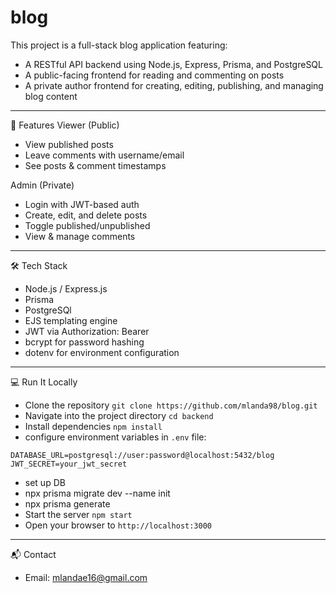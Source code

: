 # blog

This project is a full-stack blog application featuring:
  - A RESTful API backend using Node.js, Express, Prisma, and PostgreSQL
  - A public-facing frontend for reading and commenting on posts
  - A private author frontend for creating, editing, publishing, and managing blog content

---

📌 Features
Viewer (Public)
- View published posts
- Leave comments with username/email
- See posts & comment timestamps

Admin (Private)
- Login with JWT-based auth
- Create, edit, and delete posts
- Toggle published/unpublished
- View & manage comments
---

🛠️ Tech Stack
- Node.js / Express.js
- Prisma 
- PostgreSQl
- EJS templating engine
- JWT via Authorization: Bearer <token>
- bcrypt for password hashing
- dotenv for environment configuration

---

💻 Run It Locally
- Clone the repository
  `git clone https://github.com/mlanda98/blog.git`
- Navigate into the project directory
  `cd backend`
- Install dependencies
  `npm install`
- configure environment variables in `.env` file:

```
DATABASE_URL=postgresql://user:password@localhost:5432/blog
JWT_SECRET=your_jwt_secret

```
- set up DB
- npx prisma migrate dev --name init
- npx prisma generate 
- Start the server
  `npm start`
- Open your browser to `http://localhost:3000`

---

📬 Contact
- Email: mlandae16@gmail.com
